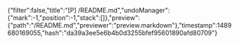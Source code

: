 {"filter":false,"title":"[P] /README.md","undoManager":{"mark":-1,"position":-1,"stack":[]},"preview":{"path":"/README.md","previewer":"preview.markdown"},"timestamp":1489680169055,"hash":"da39a3ee5e6b4b0d3255bfef95601890afd80709"}